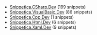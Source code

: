 ﻿
* [Snippetica.CSharp.Dev](Snippetica.CSharp.Dev/README.md) (199 snippets)
* [Snippetica.VisualBasic.Dev](Snippetica.VisualBasic.Dev/README.md) (86 snippets)
* [Snippetica.Cpp.Dev](Snippetica.Cpp.Dev/README.md) (1 snippets)
* [Snippetica.Html.Dev](Snippetica.Html.Dev/README.md) (6 snippets)
* [Snippetica.Xaml.Dev](Snippetica.Xaml.Dev/README.md) (9 snippets)
